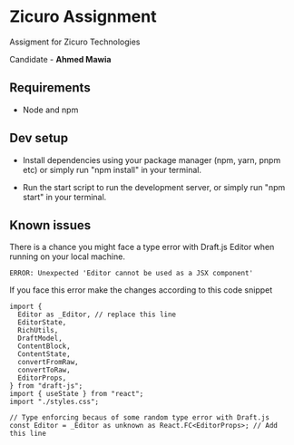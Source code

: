 # Zicuro Assignment

Assigment for Zicuro Technologies

Candidate - **Ahmed Mawia**

## Requirements

- Node and npm

## Dev setup

- Install dependencies using your package manager (npm, yarn, pnpm etc) or simply run "npm install" in your terminal.

- Run the start script to run the development server, or simply run "npm start" in your terminal.

## Known issues

There is a chance you might face a type error with Draft.js Editor when running on your local machine.

`ERROR: Unexpected 'Editor cannot be used as a JSX component'`

If you face this error make the changes according to this code snippet 
```
import {
  Editor as _Editor, // replace this line
  EditorState,
  RichUtils,
  DraftModel,
  ContentBlock,
  ContentState,
  convertFromRaw,
  convertToRaw,
  EditorProps,
} from "draft-js";
import { useState } from "react";
import "./styles.css";

// Type enforcing becaus of some random type error with Draft.js
const Editor = _Editor as unknown as React.FC<EditorProps>; // Add this line
```

